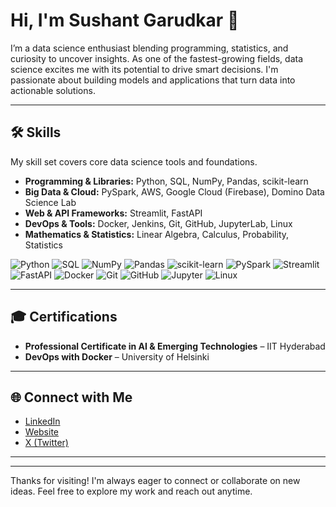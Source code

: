 # Hi, I'm Sushant Garudkar 👋

I’m a data science enthusiast blending programming, statistics, and curiosity to uncover insights. As one of the fastest-growing fields, data science excites me with its potential to drive smart decisions. I'm passionate about building models and applications that turn data into actionable solutions.

---

## 🛠️ Skills

My skill set covers core data science tools and foundations.

- **Programming & Libraries:** Python, SQL, NumPy, Pandas, scikit-learn  
- **Big Data & Cloud:** PySpark, AWS, Google Cloud (Firebase), Domino Data Science Lab  
- **Web & API Frameworks:** Streamlit, FastAPI  
- **DevOps & Tools:** Docker, Jenkins, Git, GitHub, JupyterLab, Linux  
- **Mathematics & Statistics:** Linear Algebra, Calculus, Probability, Statistics  

![Python](https://img.shields.io/badge/Python-3776AB?style=for-the-badge&logo=python&logoColor=white)
![SQL](https://img.shields.io/badge/SQL-4479A1?style=for-the-badge&logo=postgresql&logoColor=white)
![NumPy](https://img.shields.io/badge/NumPy-013243?style=for-the-badge&logo=numpy&logoColor=white)
![Pandas](https://img.shields.io/badge/Pandas-150458?style=for-the-badge&logo=pandas&logoColor=white)
![scikit-learn](https://img.shields.io/badge/scikit--learn-F7931E?style=for-the-badge&logo=scikit-learn&logoColor=white)
![PySpark](https://img.shields.io/badge/PySpark-E25A1C?style=for-the-badge&logo=apache-spark&logoColor=white)
![Streamlit](https://img.shields.io/badge/Streamlit-FF4B4B?style=for-the-badge&logo=streamlit&logoColor=white)
![FastAPI](https://img.shields.io/badge/FastAPI-009688?style=for-the-badge&logo=fastapi&logoColor=white)
![Docker](https://img.shields.io/badge/Docker-2496ED?style=for-the-badge&logo=docker&logoColor=white)
![Git](https://img.shields.io/badge/Git-F05032?style=for-the-badge&logo=git&logoColor=white)
![GitHub](https://img.shields.io/badge/GitHub-181717?style=for-the-badge&logo=github&logoColor=white)
![Jupyter](https://img.shields.io/badge/Jupyter-F37626?style=for-the-badge&logo=jupyter&logoColor=white)
![Linux](https://img.shields.io/badge/Linux-FCC624?style=for-the-badge&logo=linux&logoColor=black)

---

## 🎓 Certifications

- **Professional Certificate in AI & Emerging Technologies** – IIT Hyderabad  
- **DevOps with Docker** – University of Helsinki  

---

## 🌐 Connect with Me

- [LinkedIn](https://www.linkedin.com/in/sushant-garudkar)  
- [Website](https://sushantgarudkar.in)  
- [X (Twitter)](https://x.com/SushantGarudkar)  

---

<!--
## 📂 Projects

- **Project One:** A quick description of this project.
- **Project Two:** A quick description of another project.
- **Project Three:** A quick description of yet another project.
-->

---

Thanks for visiting! I'm always eager to connect or collaborate on new ideas. Feel free to explore my work and reach out anytime.
